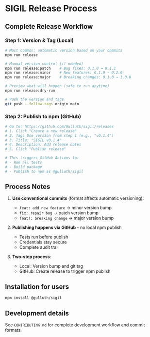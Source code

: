 # SIGIL Release Process

## Complete Release Workflow

### Step 1: Version & Tag (Local)
```bash
# Most common: automatic version based on your commits
npm run release

# Manual version control (if needed)
npm run release:patch    # Bug fixes: 0.1.0 → 0.1.1
npm run release:minor    # New features: 0.1.0 → 0.2.0  
npm run release:major    # Breaking changes: 0.1.0 → 1.0.0

# Preview what will happen (safe to run anytime)
npm run release:dry-run

# Push the version and tags
git push --follow-tags origin main
```

### Step 2: Publish to npm (GitHub)
```bash
# Go to: https://github.com/Gulluth/sigil/releases
# 1. Click "Create a new release"
# 2. Tag: Use version from step 1 (e.g., "v0.1.4")
# 3. Title: "SIGIL v0.1.4"
# 4. Description: Add release notes
# 5. Click "Publish release"

# This triggers GitHub Actions to:
# - Run all tests
# - Build package  
# - Publish to npm as @gulluth/sigil
```

## Process Notes

1. **Use conventional commits** (format affects automatic versioning):
   - `feat: add new feature` → minor version bump
   - `fix: repair bug` → patch version bump
   - `feat!: breaking change` → major version bump

2. **Publishing happens via GitHub** - no local npm publish
   - Tests run before publish
   - Credentials stay secure
   - Complete audit trail

3. **Two-step process**:
   - Local: Version bump and git tag
   - GitHub: Create release to trigger npm publish

## Installation for users

```bash
npm install @gulluth/sigil
```

## Development details

See `CONTRIBUTING.md` for complete development workflow and commit formats.